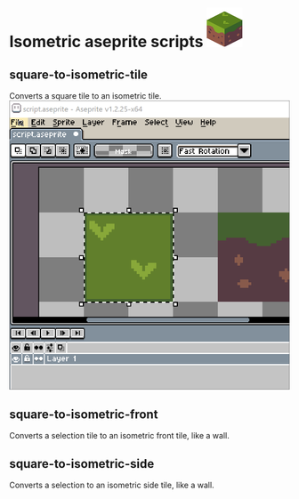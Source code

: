 # Isometric aseprite scripts ![](assets/cube.png "Example")

## square-to-isometric-tile
Converts a square tile to an isometric tile.  
![](assets/isometric-tile.gif "Isometric-tile")

## square-to-isometric-front
Converts a selection tile to an isometric front tile, like a wall.

## square-to-isometric-side
Converts a selection to an isometric side tile, like a wall.